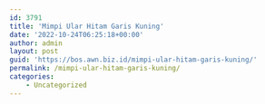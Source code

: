 ```yaml
---
id: 3791
title: 'Mimpi Ular Hitam Garis Kuning'
date: '2022-10-24T06:25:18+00:00'
author: admin
layout: post
guid: 'https://bos.awn.biz.id/mimpi-ular-hitam-garis-kuning/'
permalink: /mimpi-ular-hitam-garis-kuning/
categories:
    - Uncategorized
---
```


